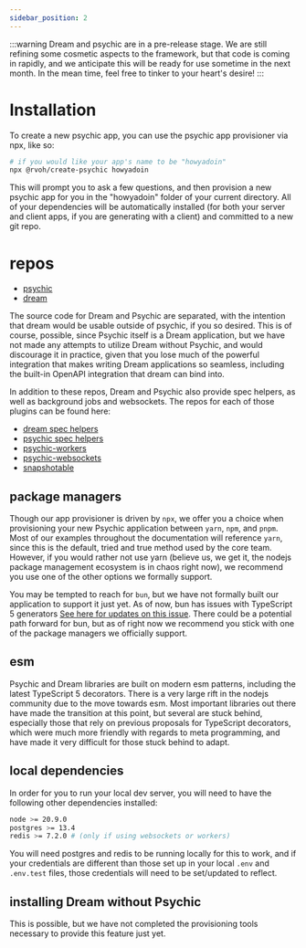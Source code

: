 ```yaml
---
sidebar_position: 2
---
```


:::warning
Dream and psychic are in a pre-release stage. We are still refining some cosmetic aspects to the framework, but that code is coming in rapidly, and we anticipate this will be ready for use sometime in the next month. In the mean time, feel free to tinker to your heart's desire!
:::

# Installation

To create a new psychic app, you can use the psychic app provisioner via npx, like so:

```bash
# if you would like your app's name to be "howyadoin"
npx @rvoh/create-psychic howyadoin
```

This will prompt you to ask a few questions, and then provision a new psychic app for you in the "howyadoin" folder of your current directory. All of your dependencies will be automatically installed (for both your server and client apps, if you are generating with a client) and committed to a new git repo.

# repos

- [psychic](https://github.com/rvohealth/psychic)
- [dream](https://github.com/rvohealth/dream)

The source code for Dream and Psychic are separated, with the intention that dream would be usable outside of psychic, if you so desired. This is of course, possible, since Psychic itself is a Dream application, but we have not made any attempts to utilize Dream without Psychic, and would discourage it in practice, given that you lose much of the powerful integration that makes writing Dream applications so seamless, including the built-in OpenAPI integration that dream can bind into.

In addition to these repos, Dream and Psychic also provide spec helpers, as well as background jobs and websockets. The repos for each of those plugins can be found here:

- [dream spec helpers](https://github.com/rvohealth/dream-spec-helpers)
- [psychic spec helpers](https://github.com/rvohealth/psychic-spec-helpers)
- [psychic-workers](https://github.com/rvohealth/psychic-workers)
- [psychic-websockets](https://github.com/rvohealth/psychic-websockets)
- [snapshotable](https://github.com/rvohealth/dream-plugin-json-snapshot)

## package managers

Though our app provisioner is driven by `npx`, we offer you a choice when provisioning your new Psychic application between `yarn`, `npm`, and `pnpm`. Most of our examples throughout the documentation will reference `yarn`, since this is the default, tried and true method used by the core team. However, if you would rather not use yarn (believe us, we get it, the nodejs package management ecosystem is in chaos right now), we recommend you use one of the other options we formally support.

You may be tempted to reach for `bun`, but we have not formally built our application to support it just yet. As of now, bun has issues with TypeScript 5 generators [See here for updates on this issue](https://github.com/oven-sh/bun/issues/4122). There could be a potential path forward for bun, but as of right now we recommend you stick with one of the package managers we officially support.

## esm

Psychic and Dream libraries are built on modern esm patterns, including the latest TypeScript 5 decorators. There is a very large rift in the nodejs community due to the move towards esm. Most important libraries out there have made the transition at this point, but several are stuck behind, especially those that rely on previous proposals for TypeScript decorators, which were much more friendly with regards to meta programming, and have made it very difficult for those stuck behind to adapt.

## local dependencies

In order for you to run your local dev server, you will need to have the following other dependencies installed:

```bash
node >= 20.9.0
postgres >= 13.4
redis >= 7.2.0 # (only if using websockets or workers)
```

You will need postgres and redis to be running locally for this to work, and if your credentials are different than those set up in your local `.env` and `.env.test` files, those credentials will need to be set/updated to reflect.

## installing Dream without Psychic

This is possible, but we have not completed the provisioning tools necessary to provide this feature just yet.
